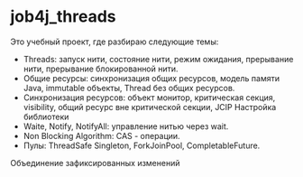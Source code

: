 # job4j_threads

Это учебный проект, где разбираю следующие темы:

*  Threads: запуск нити, состояние нити, режим ожидания, прерывание нити, прерывание блокированной нити.
*  Общие ресурсы: синхронизация общих ресурсов, модель памяти Java, immutable объекты, Thread без общих ресурсов.
*  Синхронизация ресурсов: объект монитор, критическая секция, visibility, общий ресурс вне критической секции, JCIP Настройка библиотеки
*  Waite, Notify, NotifyAll: управление нитью через wait.
*  Non Blocking Algorithm: CAS - операции.
*  Пулы: ThreadSafe Singleton, ForkJoinPool, CompletableFuture.

Объединение зафиксированных изменений
